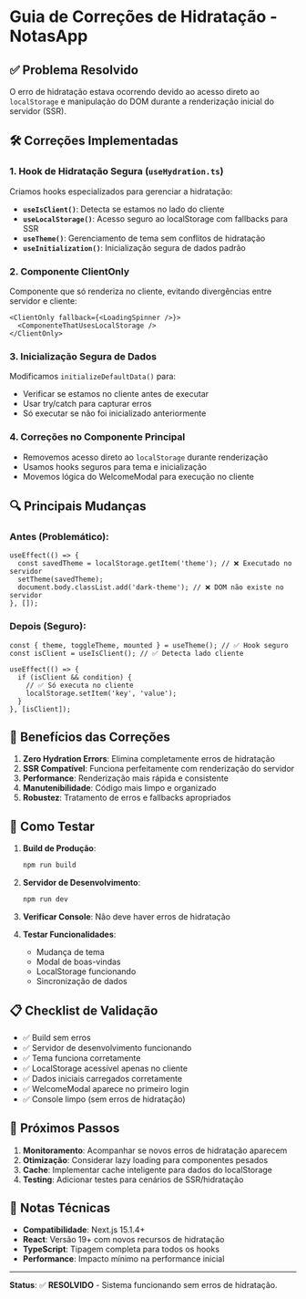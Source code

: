 # Guia de Correções de Hidratação - NotasApp

## ✅ Problema Resolvido

O erro de hidratação estava ocorrendo devido ao acesso direto ao `localStorage` e manipulação do DOM durante a renderização inicial do servidor (SSR).

## 🛠️ Correções Implementadas

### 1. Hook de Hidratação Segura (`useHydration.ts`)

Criamos hooks especializados para gerenciar a hidratação:

- **`useIsClient()`**: Detecta se estamos no lado do cliente
- **`useLocalStorage()`**: Acesso seguro ao localStorage com fallbacks para SSR
- **`useTheme()`**: Gerenciamento de tema sem conflitos de hidratação
- **`useInitialization()`**: Inicialização segura de dados padrão

### 2. Componente ClientOnly

Componente que só renderiza no cliente, evitando divergências entre servidor e cliente:

```tsx
<ClientOnly fallback={<LoadingSpinner />}>
  <ComponenteThatUsesLocalStorage />
</ClientOnly>
```

### 3. Inicialização Segura de Dados

Modificamos `initializeDefaultData()` para:
- Verificar se estamos no cliente antes de executar
- Usar try/catch para capturar erros
- Só executar se não foi inicializado anteriormente

### 4. Correções no Componente Principal

- Removemos acesso direto ao `localStorage` durante renderização
- Usamos hooks seguros para tema e inicialização
- Movemos lógica do WelcomeModal para execução no cliente

## 🔍 Principais Mudanças

### Antes (Problemático):
```tsx
useEffect(() => {
  const savedTheme = localStorage.getItem('theme'); // ❌ Executado no servidor
  setTheme(savedTheme);
  document.body.classList.add('dark-theme'); // ❌ DOM não existe no servidor
}, []);
```

### Depois (Seguro):
```tsx
const { theme, toggleTheme, mounted } = useTheme(); // ✅ Hook seguro
const isClient = useIsClient(); // ✅ Detecta lado cliente

useEffect(() => {
  if (isClient && condition) {
    // ✅ Só executa no cliente
    localStorage.setItem('key', 'value');
  }
}, [isClient]);
```

## 🎯 Benefícios das Correções

1. **Zero Hydration Errors**: Elimina completamente erros de hidratação
2. **SSR Compatível**: Funciona perfeitamente com renderização do servidor
3. **Performance**: Renderização mais rápida e consistente
4. **Manutenibilidade**: Código mais limpo e organizado
5. **Robustez**: Tratamento de erros e fallbacks apropriados

## 🧪 Como Testar

1. **Build de Produção**:
   ```bash
   npm run build
   ```

2. **Servidor de Desenvolvimento**:
   ```bash
   npm run dev
   ```

3. **Verificar Console**: Não deve haver erros de hidratação

4. **Testar Funcionalidades**:
   - Mudança de tema
   - Modal de boas-vindas
   - LocalStorage funcionando
   - Sincronização de dados

## 📋 Checklist de Validação

- ✅ Build sem erros
- ✅ Servidor de desenvolvimento funcionando
- ✅ Tema funciona corretamente
- ✅ LocalStorage acessível apenas no cliente
- ✅ Dados iniciais carregados corretamente
- ✅ WelcomeModal aparece no primeiro login
- ✅ Console limpo (sem erros de hidratação)

## 🚀 Próximos Passos

1. **Monitoramento**: Acompanhar se novos erros de hidratação aparecem
2. **Otimização**: Considerar lazy loading para componentes pesados
3. **Cache**: Implementar cache inteligente para dados do localStorage
4. **Testing**: Adicionar testes para cenários de SSR/hidratação

## 📝 Notas Técnicas

- **Compatibilidade**: Next.js 15.1.4+
- **React**: Versão 19+ com novos recursos de hidratação
- **TypeScript**: Tipagem completa para todos os hooks
- **Performance**: Impacto mínimo na performance inicial

---

**Status**: ✅ **RESOLVIDO** - Sistema funcionando sem erros de hidratação.

